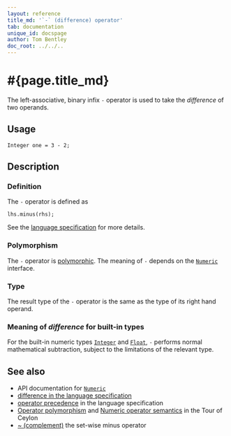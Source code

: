 ```yaml
---
layout: reference
title_md: '`-` (difference) operator'
tab: documentation
unique_id: docspage
author: Tom Bentley
doc_root: ../../..
---
```


# #{page.title_md}

The left-associative, binary infix `-` operator is used to take the *difference* of 
two operands.

## Usage 

<!-- try: -->
    Integer one = 3 - 2;

## Description

### Definition

The `-` operator is defined as 

<!-- check:none -->
<!-- try: -->
    lhs.minus(rhs);

See the [language specification](#{site.urls.spec_current}#arithmetic) for more details.

### Polymorphism

The `-` operator is [polymorphic](#{page.doc_root}/reference/operator/operator-polymorphism). 
The meaning of `-` depends on the 
[`Numeric`](#{site.urls.apidoc_1_0}/Numeric.type.html) interface.

### Type

The result type of the `-` operator is the same as the type of its right hand operand.

### Meaning of *difference* for built-in types

For the built-in numeric types [`Integer`](#{site.urls.apidoc_1_0}/Integer.type.html) and
[`Float`](#{site.urls.apidoc_1_0}/Float.type.html),
`-` performs normal mathematical subtraction, subject to the limitations
of the relevant type.

## See also

* API documentation for [`Numeric`](#{site.urls.apidoc_1_0}/Numeric.type.html)
* [difference in the language specification](#{site.urls.spec_current}#arithmetic)
* [operator precedence](#{site.urls.spec_current}#operatorprecedence) in the 
  language specification
* [Operator polymorphism](#{page.doc_root}/tour/language-module/#operator_polymorphism) 
  and 
  [Numeric operator semantics](#{page.doc_root}/tour/language-module/#numeric_operator_semantics) 
  in the Tour of Ceylon
* [~ (complement)](../complement) the set-wise minus operator

